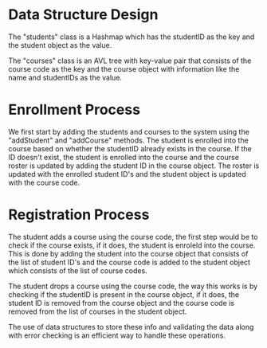 # Data Structure Design

The "students" class is a Hashmap which has the studentID as the key and the student object as the value.

The "courses" class is an AVL tree with key-value pair that consists of the course code as the key and the course object with information like the name and studentIDs as the value.

# Enrollment Process

We first start by adding the students and courses to the system using the "addStudent" and "addCourse" methods. The student is enrolled into the course based on whether the studentID already exists in the course.
If the ID doesn't exist, the student is enrolled into the course and the course roster is updated by adding the student ID in the course object.
The roster is updated with the enrolled student ID's and the student object is updated with the course code.

# Registration Process

The student adds a course using the course code, the first step would be to check if the course exists, if it does, the student is enroleld into the course. This is done by adding the student into the course object that consists of the list of student ID's and the course code is added to the student object which consists of the list of course codes.

The student drops a course using the course code, the way this works is by checking if the studentID is present in the course object, if it does, the student ID is removed from the course object and the course code is removed from the list of courses in the student object.

The use of data structures to store these info and validating the data along with error checking is an efficient way to handle these operations.
